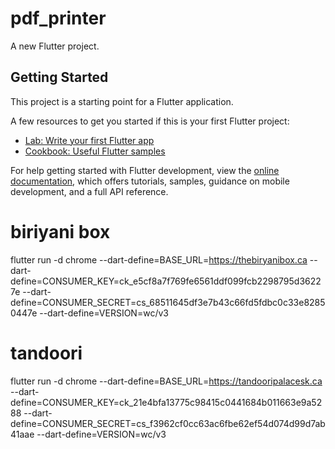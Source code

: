 # pdf_printer

A new Flutter project.

## Getting Started

This project is a starting point for a Flutter application.

A few resources to get you started if this is your first Flutter project:

-   [Lab: Write your first Flutter app](https://docs.flutter.dev/get-started/codelab)
-   [Cookbook: Useful Flutter samples](https://docs.flutter.dev/cookbook)

For help getting started with Flutter development, view the
[online documentation](https://docs.flutter.dev/), which offers tutorials,
samples, guidance on mobile development, and a full API reference.

# biriyani box

flutter run -d chrome --dart-define=BASE_URL=https://thebiryanibox.ca --dart-define=CONSUMER_KEY=ck_e5cf8a7f769fe6561ddf099fcb2298795d36227e --dart-define=CONSUMER_SECRET=cs_68511645df3e7b43c66fd5fdbc0c33e82850447e --dart-define=VERSION=wc/v3

# tandoori

flutter run -d chrome --dart-define=BASE_URL=https://tandooripalacesk.ca --dart-define=CONSUMER_KEY=ck_21e4bfa13775c98415c0441684b011663e9a5288 --dart-define=CONSUMER_SECRET=cs_f3962cf0cc63ac6fbe62ef54d074d99d7ab41aae --dart-define=VERSION=wc/v3
